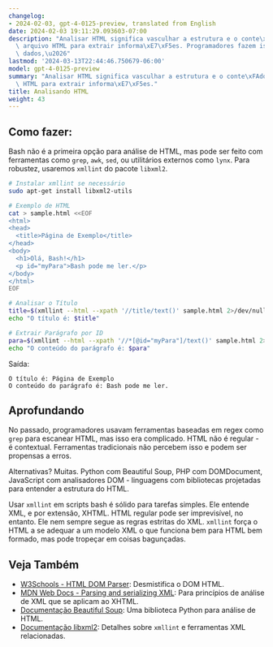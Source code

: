 ```yaml
---
changelog:
- 2024-02-03, gpt-4-0125-preview, translated from English
date: 2024-02-03 19:11:29.093603-07:00
description: "Analisar HTML significa vasculhar a estrutura e o conte\xFAdo de um\
  \ arquivo HTML para extrair informa\xE7\xF5es. Programadores fazem isso para acessar\
  \ dados,\u2026"
lastmod: '2024-03-13T22:44:46.750679-06:00'
model: gpt-4-0125-preview
summary: "Analisar HTML significa vasculhar a estrutura e o conte\xFAdo de um arquivo\
  \ HTML para extrair informa\xE7\xF5es."
title: Analisando HTML
weight: 43
---
```


## Como fazer:
Bash não é a primeira opção para análise de HTML, mas pode ser feito com ferramentas como `grep`, `awk`, `sed`, ou utilitários externos como `lynx`. Para robustez, usaremos `xmllint` do pacote `libxml2`.

```bash
# Instalar xmllint se necessário
sudo apt-get install libxml2-utils

# Exemplo de HTML
cat > sample.html <<EOF
<html>
<head>
  <title>Página de Exemplo</title>
</head>
<body>
  <h1>Olá, Bash!</h1>
  <p id="myPara">Bash pode me ler.</p>
</body>
</html>
EOF

# Analisar o Título
title=$(xmllint --html --xpath '//title/text()' sample.html 2>/dev/null)
echo "O título é: $title"

# Extrair Parágrafo por ID
para=$(xmllint --html --xpath '//*[@id="myPara"]/text()' sample.html 2>/dev/null)
echo "O conteúdo do parágrafo é: $para"
```

Saída:
```
O título é: Página de Exemplo
O conteúdo do parágrafo é: Bash pode me ler.
```

## Aprofundando
No passado, programadores usavam ferramentas baseadas em regex como `grep` para escanear HTML, mas isso era complicado. HTML não é regular - é contextual. Ferramentas tradicionais não percebem isso e podem ser propensas a erros.

Alternativas? Muitas. Python com Beautiful Soup, PHP com DOMDocument, JavaScript com analisadores DOM - linguagens com bibliotecas projetadas para entender a estrutura do HTML.

Usar `xmllint` em scripts bash é sólido para tarefas simples. Ele entende XML, e por extensão, XHTML. HTML regular pode ser imprevisível, no entanto. Ele nem sempre segue as regras estritas do XML. `xmllint` força o HTML a se adequar a um modelo XML o que funciona bem para HTML bem formado, mas pode tropeçar em coisas bagunçadas.

## Veja Também
- [W3Schools - HTML DOM Parser](https://www.w3schools.com/xml/dom_intro.asp): Desmistifica o DOM HTML.
- [MDN Web Docs - Parsing and serializing XML](https://developer.mozilla.org/pt-BR/docs/Web/Guide/Parsing_and_serializing_XML): Para princípios de análise de XML que se aplicam ao XHTML.
- [Documentação Beautiful Soup](https://www.crummy.com/software/BeautifulSoup/bs4/doc/): Uma biblioteca Python para análise de HTML.
- [Documentação libxml2](http://xmlsoft.org/): Detalhes sobre `xmllint` e ferramentas XML relacionadas.
